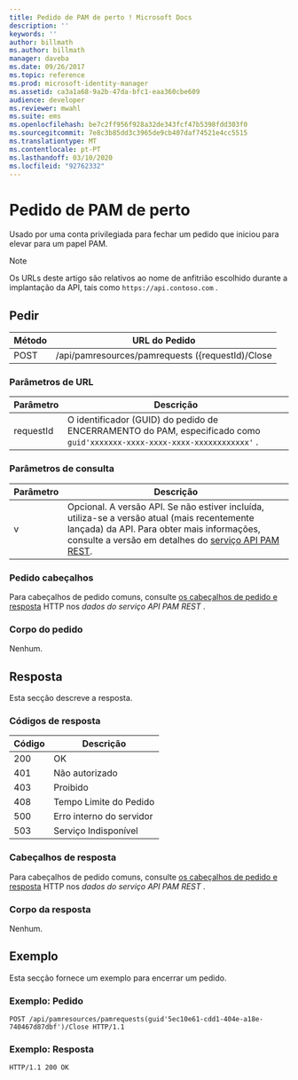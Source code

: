 ```yaml
---
title: Pedido de PAM de perto ! Microsoft Docs
description: ''
keywords: ''
author: billmath
ms.author: billmath
manager: daveba
ms.date: 09/26/2017
ms.topic: reference
ms.prod: microsoft-identity-manager
ms.assetid: ca3a1a68-9a2b-47da-bfc1-eaa360cbe609
audience: developer
ms.reviewer: mwahl
ms.suite: ems
ms.openlocfilehash: be7c2ff956f928a32de343fcf47b5398fdd303f0
ms.sourcegitcommit: 7e8c3b85dd3c3965de9cb407daf74521e4cc5515
ms.translationtype: MT
ms.contentlocale: pt-PT
ms.lasthandoff: 03/10/2020
ms.locfileid: "92762332"
---
```

# <a name="close-pam-request"></a>Pedido de PAM de perto
Usado por uma conta privilegiada para fechar um pedido que iniciou para elevar para um papel PAM.

>[!NOTE]
>Os URLs deste artigo são relativos ao nome de anfitrião escolhido durante a implantação da API, tais como `https://api.contoso.com` .

## <a name="request"></a>Pedir

Método  |URL do Pedido  
---------|---------
POST     |/api/pamresources/pamrequests ({requestId)/Close

### <a name="url-parameters"></a>Parâmetros de URL

Parâmetro | Descrição
----------|-----------
requestId | O identificador (GUID) do pedido de ENCERRAMENTO do PAM, especificado como `guid'xxxxxxx-xxxx-xxxx-xxxx-xxxxxxxxxxxx'` .

### <a name="query-parameters"></a>Parâmetros de consulta

Parâmetro | Descrição
----------|--------------
v | Opcional. A versão API. Se não estiver incluída, utiliza-se a versão atual (mais recentemente lançada) da API. Para obter mais informações, consulte a versão em detalhes do [serviço API PAM REST](privileged-access-management-rest-api-service-details.md#versioning).

### <a name="request-headers"></a>Pedido cabeçalhos
Para cabeçalhos de pedido comuns, consulte [os cabeçalhos de pedido e resposta](privileged-access-management-rest-api-service-details.md#http-request-and-response-headers) HTTP nos *dados do serviço API PAM REST* .

### <a name="request-body"></a>Corpo do pedido
Nenhum.

## <a name="response"></a>Resposta
Esta secção descreve a resposta.

### <a name="response-codes"></a>Códigos de resposta

Código  |Descrição  
---------|---------
200 | OK
401 | Não autorizado
403 | Proibido
408 | Tempo Limite do Pedido   
500 | Erro interno do servidor
503 | Serviço Indisponível

### <a name="response-headers"></a>Cabeçalhos de resposta
Para cabeçalhos de pedido comuns, consulte [os cabeçalhos de pedido e resposta](privileged-access-management-rest-api-service-details.md#http-request-and-response-headers) HTTP nos *dados do serviço API PAM REST* .

### <a name="response-body"></a>Corpo da resposta
Nenhum.

## <a name="example"></a>Exemplo
Esta secção fornece um exemplo para encerrar um pedido.

### <a name="example-request"></a>Exemplo: Pedido

```
POST /api/pamresources/pamrequests(guid'5ec10e61-cdd1-404e-a18e-740467d87dbf')/Close HTTP/1.1
```

### <a name="example-response"></a>Exemplo: Resposta

```
HTTP/1.1 200 OK
```       
